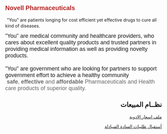 <html>
<body>

<!--  div class="title1"><h1>Welcome to Vodachem Pharmaceutical</h1></div -->

<div class="text_left_1">
       
<p><span style="font-size:18px"><span style="font-family:tahoma,geneva,sans-serif"><span style="color:#B22222"><strong><span style="font-family:arial,helvetica,sans-serif"><span style="font-size:20px">Novell Pharmaceuticals</span></span></strong>
        
<p></span><span style="font-size:20px"><span style="font-family:arial,helvetica,sans-serif">&nbsp;</span></span>"You" are patients longing for cost efficient yet effective drugs to cure all kind of diseases. </span></span></p>

<p><span style="font-size:18px"><span style="font-family:tahoma,geneva,sans-serif">"You" are medical community and healthcare providers, who cares about excellent quality products and trusted partners in providing medical information as well as providing novelty products.<br><br>"You" are government who are looking for partners to support government effort to achieve a healthy community  <span style="color:#696969">&nbsp;<strong>safe</strong>,&nbsp;<strong>effective&nbsp;</strong>and&nbsp;<strong>affordable</strong>&nbsp;Pharmaceuticals and Health care products of superior quality.</span></span></span></p>

</div>



<div>
<h2  style="text-align:right;" >  نظــام المبيعات </h2>
<p style="text-align:right;" ><a href="https://41.41.222.4//myprojects/input_items.php">  ملف اسعار الادوية  </a></p>
  <p style="text-align:right;" ><a href="https://41.41.222.4//myprojects/input_order1.php"> أستقبال طلبيات السادة الصيادلة </a></p>
</div>
 

</body>
</html>

        


